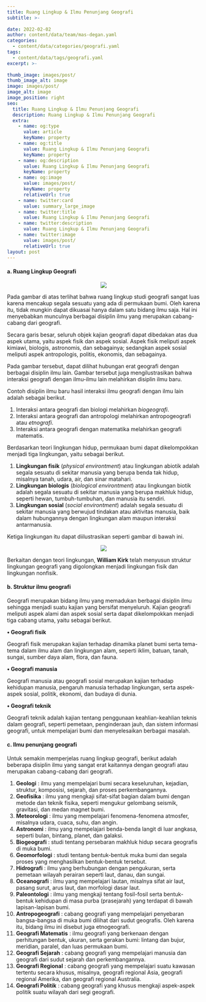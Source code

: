 ```yaml
---
title: Ruang Lingkup & Ilmu Penunjang Geografi
subtitle: >-
  
date: 2022-02-02
author: content/data/team/mas-degan.yaml
categories:
  - content/data/categories/geografi.yaml
tags:
  - content/data/tags/geografi.yaml
excerpt: >-
  
thumb_image: images/post/
thumb_image_alt: image
image: images/post/
image_alt: image
image_position: right
seo:
  title: Ruang Lingkup & Ilmu Penunjang Geografi
  description: Ruang Lingkup & Ilmu Penunjang Geografi
  extra:
    - name: og:type
      value: article
      keyName: property
    - name: og:title
      value: Ruang Lingkup & Ilmu Penunjang Geografi
      keyName: property
    - name: og:description
      value: Ruang Lingkup & Ilmu Penunjang Geografi
      keyName: property
    - name: og:image
      value: images/post/
      keyName: property
      relativeUrl: true
    - name: twitter:card
      value: summary_large_image
    - name: twitter:title
      value: Ruang Lingkup & Ilmu Penunjang Geografi
    - name: twitter:description
      value: Ruang Lingkup & Ilmu Penunjang Geografi
    - name: twitter:image
      value: images/post/
      relativeUrl: true
layout: post
---
```


#### a. Ruang Lingkup Geografi

<center><img width="#" height="#" src="#"/></center>

Pada gambar di atas terlihat bahwa ruang lingkup studi geografi sangat luas karena mencakup segala sesuatu yang ada di permukaan bumi. Oleh karena itu, tidak mungkin dapat dikuasai hanya dalam satu bidang ilmu saja. Hal ini menyebabkan munculnya berbagai disiplin ilmu yang merupakan cabang-cabang dari geografi. 

Secara garis besar, seluruh objek kajian geografi dapat dibedakan atas dua aspek utama, yaitu aspek fisik dan aspek sosial. Aspek fisik meliputi aspek kimiawi, biologis, astronomis, dan sebagainya; sedangkan aspek sosial meliputi aspek antropologis, politis, ekonomis, dan sebagainya. 

Pada gambar tersebut, dapat dilihat hubungan erat geografi dengan berbagai disiplin ilmu lain. Gambar tersebut juga mengilustrasikan bahwa interaksi geografi dengan ilmu-ilmu lain melahirkan disiplin ilmu baru. 

Contoh disiplin ilmu baru hasil interaksi ilmu geografi dengan ilmu lain adalah sebagai berikut. 
1. Interaksi antara geografi dan biologi melahirkan *biogeografi*.
2. Interaksi antara geografi dan antropologi melahirkan antropogeografi atau *etnografi*.
3. Interaksi antara geografi dengan matematika melahirkan geografi matematis.

Berdasarkan teori lingkungan hidup, permukaan bumi dapat dikelompokkan menjadi tiga lingkungan, yaitu sebagai berikut. 
1. **Lingkungan fisik** (*physical environtment*) atau lingkungan abiotik adalah segala sesuatu di sekitar manusia yang berupa benda tak hidup, misalnya tanah, udara, air, dan sinar matahari. 
2. **Lingkungan biologis** (*biological environtment*) atau lingkungan biotik adalah segala sesuatu di sekitar manusia yang berupa makhluk hidup, seperti hewan, tumbuh-tumbuhan, dan manusia itu sendiri.
3. **Lingkungan sosial** (*social environtment*) adalah segala sesuatu di sekitar manusia yang berwujud tindakan atau aktivitas manusia, baik dalam hubungannya dengan lingkungan alam maupun interaksi antarmanusia.

Ketiga lingkungan itu dapat diilustrasikan seperti gambar di bawah ini.

<center><img width="#" height="#" src="#"/></center>

Berkaitan dengan teori lingkungan, **William Kirk** telah menyusun struktur lingkungan geografi yang digolongkan menjadi lingkungan fisik dan lingkungan nonfisik.

#### b. Struktur ilmu geografi

Geografi merupakan bidang ilmu yang memadukan berbagai disiplin ilmu sehingga menjadi suatu kajian yang bersifat menyeluruh. Kajian geografi meliputi aspek alami dan aspek sosial serta dapat dikelompokkan menjadi tiga cabang utama, yaitu sebagai berikut.

**• Geografi fisik**

Geografi fisik merupakan kajian terhadap dinamika planet bumi serta tema-tema dalam ilmu alam dan lingkungan alam, seperti iklim, batuan, tanah, sungai, sumber daya alam, flora, dan fauna.

**• Geografi manusia**

Geografi manusia atau geografi sosial merupakan kajian terhadap kehidupan manusia, pengaruh manusia terhadap lingkungan, serta aspek-aspek sosial, politik, ekonomi, dan budaya di dunia. 

**• Geografi teknik** 

Geografi teknik adalah kajian tentang penggunaan keahlian-keahlian teknis dalam geografi, seperti pemetaan, penginderaan jauh, dan sistem informasi geografi, untuk mempelajari bumi dan menyelesaikan berbagai masalah. 

#### c. Ilmu penunjang geografi 

Untuk semakin memperjelas ruang lingkup geografi, berikut adalah beberapa disiplin ilmu yang sangat erat kaitannya dengan geografi atau merupakan cabang-cabang dari geografi.
1. **Geologi** : ilmu yang mempelajari bumi secara keseluruhan, kejadian, struktur, komposisi, sejarah, dan proses perkembangannya.
2. **Geofisika** : ilmu yang mengkaji sifat-sifat bagian dalam bumi dengan metode dan teknik fisika, seperti mengukur gelombang seismik, gravitasi, dan medan magnet bumi.
3. **Meteorologi** : ilmu yang mempelajari fenomena-fenomena atmosfer, misalnya udara, cuaca, suhu, dan angin.
4. **Astronomi** : ilmu yang mempelajari benda-benda langit di luar angkasa, seperti bulan, bintang, planet, dan galaksi.
5. **Biogeografi** : studi tentang persebaran makhluk hidup secara geografis di muka bumi.
6. **Geomorfologi** : studi tentang bentuk-bentuk muka bumi dan segala proses yang menghasilkan bentuk-bentuk tersebut.
7. **Hidrografi** : ilmu yang berhubungan dengan pengukuran, serta pemetaan wilayah perairan seperti laut, danau, dan sungai.
8. **Oceanografi** : ilmu yang mempelajari lautan, misalnya sifat air laut, pasang surut, arus laut, dan morfologi dasar laut.
9. **Paleontologi** : ilmu yang mengkaji tentang fosil-fosil serta bentuk-bentuk kehidupan di masa purba (prasejarah) yang terdapat di bawah lapisan-lapisan bumi.
10. **Antropogeografi** : cabang geografi yang mempelajari penyebaran bangsa-bangsa di muka bumi dilihat dari sudut geografis. Oleh karena itu, bidang ilmu ini disebut juga etnogeografi.
11. **Geografi Matematis** : ilmu geografi yang berkenaan dengan perhitungan bentuk, ukuran, serta gerakan bumi: lintang dan bujur, meridian, paralel, dan luas permukaan bumi.
12. **Geografi Sejarah** : cabang geografi yang mempelajari manusia dan geografi dari sudut sejarah dan perkembangannya.
13. **Geografi Regional** : cabang geografi yang mempelajari suatu kawasan tertentu secara khusus, misalnya, geografi regional Asia, geografi regional Amerika, dan geografi regional Australia. 
14. **Geografi Politik** : cabang geografi yang khusus mengkaji aspek-aspek politik suatu wilayah dari segi geografi.
